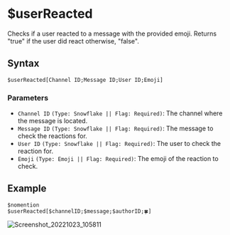 # $userReacted
Checks if a user reacted to a message with the provided emoji. Returns "true" if the user did react otherwise, "false".

## Syntax
```
$userReacted[Channel ID;Message ID;User ID;Emoji]
```

### Parameters
- `Channel ID` `(Type: Snowflake || Flag: Required)`: The channel where the message is located.
- `Message ID` `(Type: Snowflake || Flag: Required)`: The message to check the reactions for.
- `User ID` `(Type: Snowflake || Flag: Required)`: The user to check the reaction for.
- `Emoji` `(Type: Emoji || Flag: Required)`: The emoji of the reaction to check.

## Example
```
$nomention
$userReacted[$channelID;$message;$authorID;🍀]
```
![Screenshot_20221023_105811](https://user-images.githubusercontent.com/95774950/197375576-dbe6fc17-68cb-44ed-802a-81a16db98ce9.png)
